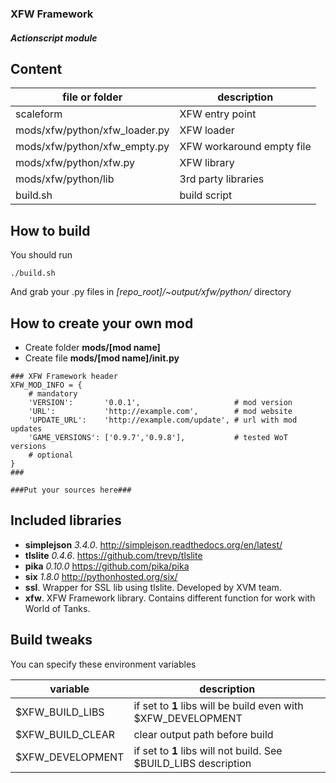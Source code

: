 ### XFW Framework ###
##### Actionscript module #####

## Content ##

 |file or folder                | description               |
 |------------------------------|---------------------------|
 |scaleform                     | XFW entry point           |
 |mods/xfw/python/xfw_loader.py | XFW loader                |
 |mods/xfw/python/xfw_empty.py  | XFW workaround empty file |
 |mods/xfw/python/xfw.py        | XFW library               |
 |mods/xfw/python/lib           | 3rd party libraries       |
 |build.sh                      | build script              |

## How to build ##
You should run
```
./build.sh
```
And grab your .py files in *[repo_root]/~output/xfw/python/* directory

## How to create your own mod ##
 * Create folder **mods/[mod name]**
 * Create file **mods/[mod name]/__init__.py**

```
### XFW Framework header
XFW_MOD_INFO = {
    # mandatory
    'VERSION':       '0.0.1',                     # mod version
    'URL':           'http://example.com',        # mod website
    'UPDATE_URL':    'http://example.com/update', # url with mod updates
    'GAME_VERSIONS': ['0.9.7','0.9.8'],           # tested WoT versions
    # optional
}
###

###Put your sources here###
```

## Included libraries ##
 * **simplejson** *3.4.0*. http://simplejson.readthedocs.org/en/latest/
 * **tlslite** *0.4.6*. https://github.com/trevp/tlslite
 * **pika** *0.10.0* https://github.com/pika/pika
 * **six** *1.8.0* http://pythonhosted.org/six/
 * **ssl**. Wrapper for SSL lib using tlslite. Developed by XVM team.
 * **xfw**. XFW Framework library. Contains different function for work with World of Tanks.

## Build tweaks ##
You can specify these environment variables

 |variable               | description                                                      |
 |-----------------------|------------------------------------------------------------------|
 |$XFW_BUILD_LIBS        | if set to **1** libs will be build even with $XFW_DEVELOPMENT    |
 |$XFW_BUILD_CLEAR       | clear output path before build                                   |
 |$XFW_DEVELOPMENT       | if set to **1** libs will not build. See $BUILD_LIBS description |
